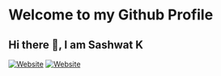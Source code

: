 # Welcome to my Github Profile

## Hi there 👋, I am Sashwat K

[![Website](https://img.shields.io/website?label=sashuu6.github.io&style=for-the-badge&url=https%3A%2F%2Fsashuu6.github.io)](https://sashuu6.github.io)
[![Website](https://img.shields.io/website?label=sashwat.in&style=for-the-badge&url=https%3A%2F%2Fsashwat.in)](https://www.sashwat.in)

<!--
**sashuu6/sashuu6** is a ✨ _special_ ✨ repository because its `README.md` (this file) appears on your GitHub profile.

Here are some ideas to get you started:

- 🔭 I’m currently working on ...
- 🌱 I’m currently learning ...
- 👯 I’m looking to collaborate on ...
- 🤔 I’m looking for help with ...
- 💬 Ask me about ...
- 📫 How to reach me: ...
- 😄 Pronouns: ...
- ⚡ Fun fact: ...
-->
